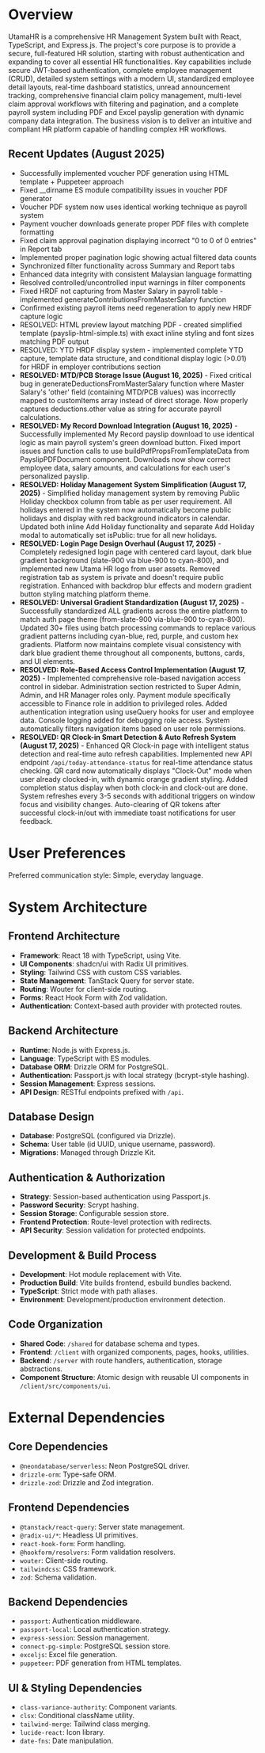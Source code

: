 # Overview
UtamaHR is a comprehensive HR Management System built with React, TypeScript, and Express.js. The project's core purpose is to provide a secure, full-featured HR solution, starting with robust authentication and expanding to cover all essential HR functionalities. Key capabilities include secure JWT-based authentication, complete employee management (CRUD), detailed system settings with a modern UI, standardized employee detail layouts, real-time dashboard statistics, unread announcement tracking, comprehensive financial claim policy management, multi-level claim approval workflows with filtering and pagination, and a complete payroll system including PDF and Excel payslip generation with dynamic company data integration. The business vision is to deliver an intuitive and compliant HR platform capable of handling complex HR workflows.

## Recent Updates (August 2025)
- Successfully implemented voucher PDF generation using HTML template + Puppeteer approach
- Fixed __dirname ES module compatibility issues in voucher PDF generator
- Voucher PDF system now uses identical working technique as payroll system
- Payment voucher downloads generate proper PDF files with complete formatting
- Fixed claim approval pagination displaying incorrect "0 to 0 of 0 entries" in Report tab
- Implemented proper pagination logic showing actual filtered data counts
- Synchronized filter functionality across Summary and Report tabs
- Enhanced data integrity with consistent Malaysian language formatting
- Resolved controlled/uncontrolled input warnings in filter components
- Fixed HRDF not capturing from Master Salary in payroll table - implemented generateContributionsFromMasterSalary function
- Confirmed existing payroll items need regeneration to apply new HRDF capture logic
- RESOLVED: HTML preview layout matching PDF - created simplified template (payslip-html-simple.ts) with exact inline styling and font sizes matching PDF output
- RESOLVED: YTD HRDF display system - implemented complete YTD capture, template data structure, and conditional display logic (>0.01) for HRDF in employer contributions section
- **RESOLVED: MTD/PCB Storage Issue (August 16, 2025)** - Fixed critical bug in generateDeductionsFromMasterSalary function where Master Salary's 'other' field (containing MTD/PCB values) was incorrectly mapped to customItems array instead of direct storage. Now properly captures deductions.other value as string for accurate payroll calculations.
- **RESOLVED: My Record Download Integration (August 16, 2025)** - Successfully implemented My Record payslip download to use identical logic as main payroll system's green download button. Fixed import issues and function calls to use buildPdfPropsFromTemplateData from PayslipPDFDocument component. Downloads now show correct employee data, salary amounts, and calculations for each user's personalized payslip.
- **RESOLVED: Holiday Management System Simplification (August 17, 2025)** - Simplified holiday management system by removing Public Holiday checkbox column from table as per user requirement. All holidays entered in the system now automatically become public holidays and display with red background indicators in calendar. Updated both inline Add Holiday functionality and separate Add Holiday modal to automatically set isPublic: true for all new holidays.
- **RESOLVED: Login Page Design Overhaul (August 17, 2025)** - Completely redesigned login page with centered card layout, dark blue gradient background (slate-900 via blue-900 to cyan-800), and implemented new Utama HR logo from user assets. Removed registration tab as system is private and doesn't require public registration. Enhanced with backdrop blur effects and modern gradient button styling matching platform theme.
- **RESOLVED: Universal Gradient Standardization (August 17, 2025)** - Successfully standardized ALL gradients across the entire platform to match auth page theme (from-slate-900 via-blue-900 to-cyan-800). Updated 30+ files using batch processing commands to replace various gradient patterns including cyan-blue, red, purple, and custom hex gradients. Platform now maintains complete visual consistency with dark blue gradient theme throughout all components, buttons, cards, and UI elements.
- **RESOLVED: Role-Based Access Control Implementation (August 17, 2025)** - Implemented comprehensive role-based navigation access control in sidebar. Administration section restricted to Super Admin, Admin, and HR Manager roles only. Payment module specifically accessible to Finance role in addition to privileged roles. Added authentication integration using useQuery hooks for user and employee data. Console logging added for debugging role access. System automatically filters navigation items based on user role permissions.
- **RESOLVED: QR Clock-in Smart Detection & Auto Refresh System (August 17, 2025)** - Enhanced QR Clock-in page with intelligent status detection and real-time auto refresh capabilities. Implemented new API endpoint `/api/today-attendance-status` for real-time attendance status checking. QR card now automatically displays "Clock-Out" mode when user already clocked-in, with dynamic orange gradient styling. Added completion status display when both clock-in and clock-out are done. System refreshes every 3-5 seconds with additional triggers on window focus and visibility changes. Auto-clearing of QR tokens after successful clock-in/out with immediate toast notifications for user feedback.

# User Preferences
Preferred communication style: Simple, everyday language.

# System Architecture

## Frontend Architecture
- **Framework**: React 18 with TypeScript, using Vite.
- **UI Components**: shadcn/ui with Radix UI primitives.
- **Styling**: Tailwind CSS with custom CSS variables.
- **State Management**: TanStack Query for server state.
- **Routing**: Wouter for client-side routing.
- **Forms**: React Hook Form with Zod validation.
- **Authentication**: Context-based auth provider with protected routes.

## Backend Architecture
- **Runtime**: Node.js with Express.js.
- **Language**: TypeScript with ES modules.
- **Database ORM**: Drizzle ORM for PostgreSQL.
- **Authentication**: Passport.js with local strategy (bcrypt-style hashing).
- **Session Management**: Express sessions.
- **API Design**: RESTful endpoints prefixed with `/api`.

## Database Design
- **Database**: PostgreSQL (configured via Drizzle).
- **Schema**: User table (id UUID, unique username, password).
- **Migrations**: Managed through Drizzle Kit.

## Authentication & Authorization
- **Strategy**: Session-based authentication using Passport.js.
- **Password Security**: Scrypt hashing.
- **Session Storage**: Configurable session store.
- **Frontend Protection**: Route-level protection with redirects.
- **API Security**: Session validation for protected endpoints.

## Development & Build Process
- **Development**: Hot module replacement with Vite.
- **Production Build**: Vite builds frontend, esbuild bundles backend.
- **TypeScript**: Strict mode with path aliases.
- **Environment**: Development/production environment detection.

## Code Organization
- **Shared Code**: `/shared` for database schema and types.
- **Frontend**: `/client` with organized components, pages, hooks, utilities.
- **Backend**: `/server` with route handlers, authentication, storage abstractions.
- **Component Structure**: Atomic design with reusable UI components in `/client/src/components/ui`.

# External Dependencies

## Core Dependencies
- `@neondatabase/serverless`: Neon PostgreSQL driver.
- `drizzle-orm`: Type-safe ORM.
- `drizzle-zod`: Drizzle and Zod integration.

## Frontend Dependencies
- `@tanstack/react-query`: Server state management.
- `@radix-ui/*`: Headless UI primitives.
- `react-hook-form`: Form handling.
- `@hookform/resolvers`: Form validation resolvers.
- `wouter`: Client-side routing.
- `tailwindcss`: CSS framework.
- `zod`: Schema validation.

## Backend Dependencies
- `passport`: Authentication middleware.
- `passport-local`: Local authentication strategy.
- `express-session`: Session management.
- `connect-pg-simple`: PostgreSQL session store.
- `exceljs`: Excel file generation.
- `puppeteer`: PDF generation from HTML templates.

## UI & Styling Dependencies
- `class-variance-authority`: Component variants.
- `clsx`: Conditional className utility.
- `tailwind-merge`: Tailwind class merging.
- `lucide-react`: Icon library.
- `date-fns`: Date manipulation.